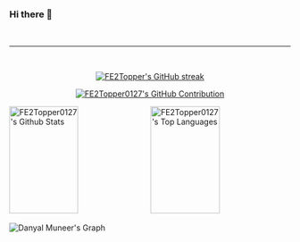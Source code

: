 ### Hi there 👋
<!--
<h2 align="center">
  Welcome to Al Siam World!
  <img src="https://media.giphy.com/media/hvRJCLFzcasrR4ia7z/giphy.gif" width="28">
</h2>
-->

<!--
<p align="center">
  <a href="https://github.com/Daniabbasi25"><img src="https://readme-typing-svg.herokuapp.com/?lines=Self%20Taught%20Programmer;Front%20End%20Developer;1.5%2B%20years%20of%20coding%20experience;Always%20learning%20new%20things&center=true&width=380&height=45"></a>
</p>

 -->


<br/>
<hr/>
<br/>

<p align="center">
  <a href="https://github.com/FE2Topper0127">
    <img src="https://github-readme-streak-stats.herokuapp.com/?user=FE2Topper0127&theme=radical&border=7F3FBF&background=0D1117" alt="FE2Topper's GitHub streak"/>
  </a>
</p>

<p align="center">
  <a href="https://github.com/FE2Topper0127">
    <img src="https://github-profile-summary-cards.vercel.app/api/cards/profile-details?username=FE2Topper0127&theme=radical" alt="FE2Topper0127's GitHub Contribution"/>
  </a>
</p>

<a> 
    <a href="https://github.com/FE2Topper0127"><img alt="FE2Topper0127's Github Stats" src="https://denvercoder1-github-readme-stats.vercel.app/api?username=FE2Topper0127&show_icons=true&count_private=true&theme=react&border_color=7F3FBF&bg_color=0D1117&title_color=F85D7F&icon_color=F8D866" height="192px" width="49.5%"/></a>
  <a href="https://github.com/FE2Topper0127"><img alt="FE2Topper0127's Top Languages" src="https://denvercoder1-github-readme-stats.vercel.app/api/top-langs/?username=FE2Topper0127&langs_count=8&layout=compact&theme=react&border_color=7F3FBF&bg_color=0D1117&title_color=F85D7F&icon_color=F8D866" height="192px" width="49.5%"/></a>
  <br/>
</a>


![Danyal Muneer's Graph](https://github-readme-activity-graph.vercel.app/graph?username=FE2Topper0127&custom_title=FE2Topper0127's%20GitHub%20Activity%20Graph&bg_color=0D1117&color=7F3FBF&line=7F3FBF&point=7F3FBF&area_color=FFFFFF&title_color=FFFFFF&area=true)
